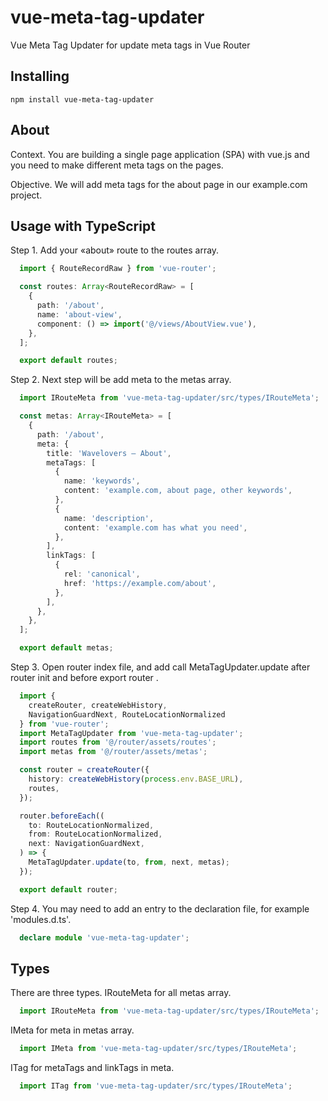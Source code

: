 # vue-meta-tag-updater
Vue Meta Tag Updater for update meta tags in Vue Router

## Installing

`npm install vue-meta-tag-updater`

## About

Context.
You are building a single page application (SPA) with vue.js and you
need to make different meta tags on the pages.

Objective.
We will add meta tags for the about page in our example.com project.

## Usage with TypeScript

Step 1.
Add your «about» route to the routes array.

```ts
  import { RouteRecordRaw } from 'vue-router';

  const routes: Array<RouteRecordRaw> = [
    {
      path: '/about',
      name: 'about-view',
      component: () => import('@/views/AboutView.vue'),
    },
  ];

  export default routes;
```

Step 2.
Next step will be add meta to the metas array.

```ts
  import IRouteMeta from 'vue-meta-tag-updater/src/types/IRouteMeta';

  const metas: Array<IRouteMeta> = [
    {
      path: '/about',
      meta: {
        title: 'Wavelovers – About',
        metaTags: [
          {
            name: 'keywords',
            content: 'example.com, about page, other keywords',
          },
          {
            name: 'description',
            content: 'example.com has what you need',
          },
        ],
        linkTags: [
          {
            rel: 'canonical',
            href: 'https://example.com/about',
          },
        ],
      },
    },
  ];

  export default metas;
```

Step 3.
Open router index file, and add call MetaTagUpdater.update 
after router init and before export router .

```ts
  import {
    createRouter, createWebHistory,
    NavigationGuardNext, RouteLocationNormalized
  } from 'vue-router';
  import MetaTagUpdater from 'vue-meta-tag-updater';
  import routes from '@/router/assets/routes';
  import metas from '@/router/assets/metas';

  const router = createRouter({
    history: createWebHistory(process.env.BASE_URL),
    routes,
  });

  router.beforeEach((
    to: RouteLocationNormalized,
    from: RouteLocationNormalized,
    next: NavigationGuardNext,
  ) => {
    MetaTagUpdater.update(to, from, next, metas);
  });

  export default router;
```

Step 4.
You may need to add an entry to the declaration file, for example 'modules.d.ts'.

```ts
  declare module 'vue-meta-tag-updater';
```

## Types
There are three types. IRouteMeta for all metas array.

```ts
  import IRouteMeta from 'vue-meta-tag-updater/src/types/IRouteMeta';
```

IMeta for meta in metas array.

```ts
  import IMeta from 'vue-meta-tag-updater/src/types/IRouteMeta';
```

ITag for metaTags and linkTags in meta.

```ts
  import ITag from 'vue-meta-tag-updater/src/types/IRouteMeta';
```
